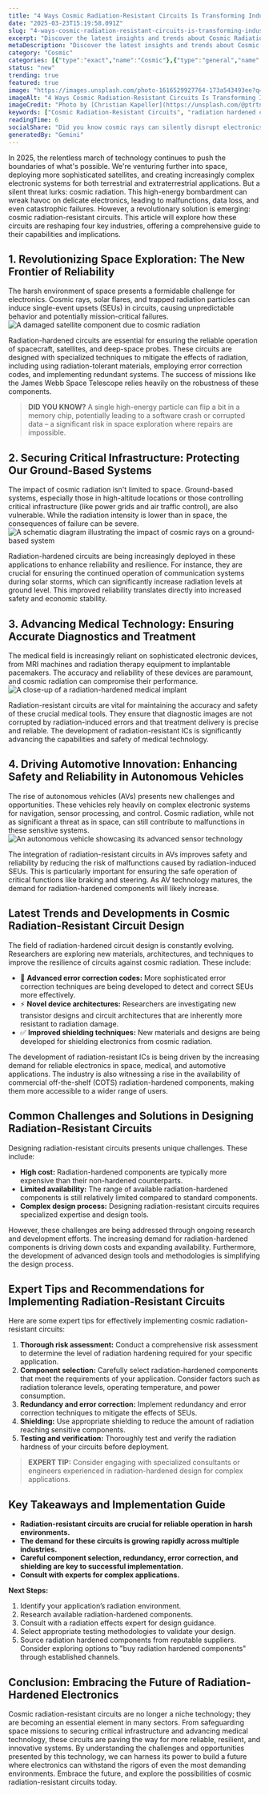 ```yaml
---
title: "4 Ways Cosmic Radiation-Resistant Circuits Is Transforming Industries"
date: "2025-03-23T15:19:58.091Z"
slug: "4-ways-cosmic-radiation-resistant-circuits-is-transforming-industries"
excerpt: "Discover the latest insights and trends about Cosmic Radiation-Resistant Circuits. This comprehensive guide covers everything you need to know about Cosmic Radiation-Resistant Circuits in 2025."
metaDescription: "Discover the latest insights and trends about Cosmic Radiation-Resistant Circuits. This comprehensive guide covers everything you need to know about Cosmic..."
category: "Cosmic"
categories: [{"type":"exact","name":"Cosmic"},{"type":"general","name":"Electronics"},{"type":"medium","name":"Aerospace Engineering"},{"type":"specific","name":"Radiation Hardening"},{"type":"niche","name":"Single Event Upset Mitigation"}]
status: "new"
trending: true
featured: true
image: "https://images.unsplash.com/photo-1616529927764-173a543493ee?q=85&w=1200&fit=max&fm=webp&auto=compress"
imageAlt: "4 Ways Cosmic Radiation-Resistant Circuits Is Transforming Industries"
imageCredit: "Photo by [Christian Kapeller](https://unsplash.com/@ptrtng) on Unsplash"
keywords: ["Cosmic Radiation-Resistant Circuits", "radiation hardened circuits", "cosmic radiation effects on electronics", "space electronics design", "radiation resistant ICs", "cosmic ray shielding electronics", "buy radiation hardened components", "radiation tolerant circuit design", "how to protect electronics from cosmic rays", "single event upset mitigation"]
readingTime: 6
socialShare: "Did you know cosmic rays can silently disrupt electronics?  Radiation-resistant circuits are the unsung heroes ensuring the reliability of everything from satellites to medical devices."
generatedBy: "Gemini"
---
```




In 2025, the relentless march of technology continues to push the boundaries of what's possible.  We're venturing further into space, deploying more sophisticated satellites, and creating increasingly complex electronic systems for both terrestrial and extraterrestrial applications.  But a silent threat lurks: cosmic radiation.  This high-energy bombardment can wreak havoc on delicate electronics, leading to malfunctions, data loss, and even catastrophic failures.  However, a revolutionary solution is emerging: cosmic radiation-resistant circuits.  This article will explore how these circuits are reshaping four key industries, offering a comprehensive guide to their capabilities and implications.

## 1. Revolutionizing Space Exploration: The New Frontier of Reliability

The harsh environment of space presents a formidable challenge for electronics.  Cosmic rays, solar flares, and trapped radiation particles can induce single-event upsets (SEUs) in circuits, causing unpredictable behavior and potentially mission-critical failures.  ![A damaged satellite component due to cosmic radiation](https://images.unsplash.com/photo-1462331940025-496dfbfc7564?q=85&w=1200&fit=max&fm=webp&auto=compress)

Radiation-hardened circuits are essential for ensuring the reliable operation of spacecraft, satellites, and deep-space probes.  These circuits are designed with specialized techniques to mitigate the effects of radiation, including using radiation-tolerant materials, employing error correction codes, and implementing redundant systems.  The success of missions like the James Webb Space Telescope relies heavily on the robustness of these components.

> **DID YOU KNOW?**  A single high-energy particle can flip a bit in a memory chip, potentially leading to a software crash or corrupted data – a significant risk in space exploration where repairs are impossible.

## 2. Securing Critical Infrastructure: Protecting Our Ground-Based Systems

The impact of cosmic radiation isn't limited to space.  Ground-based systems, especially those in high-altitude locations or those controlling critical infrastructure (like power grids and air traffic control), are also vulnerable.  While the radiation intensity is lower than in space, the consequences of failure can be severe.  ![A schematic diagram illustrating the impact of cosmic rays on a ground-based system](https://images.unsplash.com/photo-1715538859909-914de12746b8?q=85&w=1200&fit=max&fm=webp&auto=compress)

Radiation-hardened circuits are being increasingly deployed in these applications to enhance reliability and resilience.  For instance, they are crucial for ensuring the continued operation of communication systems during solar storms, which can significantly increase radiation levels at ground level.  This improved reliability translates directly into increased safety and economic stability.

## 3. Advancing Medical Technology: Ensuring Accurate Diagnostics and Treatment

The medical field is increasingly reliant on sophisticated electronic devices, from MRI machines and radiation therapy equipment to implantable pacemakers.  The accuracy and reliability of these devices are paramount, and cosmic radiation can compromise their performance.  ![A close-up of a radiation-hardened medical implant](https://images.unsplash.com/photo-1563988435012-45a5dd26e57e?q=85&w=1200&fit=max&fm=webp&auto=compress)

Radiation-resistant circuits are vital for maintaining the accuracy and safety of these crucial medical tools.  They ensure that diagnostic images are not corrupted by radiation-induced errors and that treatment delivery is precise and reliable. The development of radiation-resistant ICs is significantly advancing the capabilities and safety of medical technology.

## 4. Driving Automotive Innovation: Enhancing Safety and Reliability in Autonomous Vehicles

The rise of autonomous vehicles (AVs) presents new challenges and opportunities.  These vehicles rely heavily on complex electronic systems for navigation, sensor processing, and control.  Cosmic radiation, while not as significant a threat as in space, can still contribute to malfunctions in these sensitive systems.  ![An autonomous vehicle showcasing its advanced sensor technology](https://images.unsplash.com/photo-1616529927764-173a543493ee?q=85&w=1200&fit=max&fm=webp&auto=compress)

The integration of radiation-resistant circuits in AVs improves safety and reliability by reducing the risk of malfunctions caused by radiation-induced SEUs.  This is particularly important for ensuring the safe operation of critical functions like braking and steering.  As AV technology matures, the demand for radiation-hardened components will likely increase.

## Latest Trends and Developments in Cosmic Radiation-Resistant Circuit Design

The field of radiation-hardened circuit design is constantly evolving.  Researchers are exploring new materials, architectures, and techniques to improve the resilience of circuits against cosmic radiation.  These include:

* 🔑 **Advanced error correction codes:**  More sophisticated error correction techniques are being developed to detect and correct SEUs more effectively.
* ⚡ **Novel device architectures:** Researchers are investigating new transistor designs and circuit architectures that are inherently more resistant to radiation damage.
* ✅ **Improved shielding techniques:**  New materials and designs are being developed for shielding electronics from cosmic radiation.

The development of radiation-resistant ICs is being driven by the increasing demand for reliable electronics in space, medical, and automotive applications.  The industry is also witnessing a rise in the availability of commercial off-the-shelf (COTS) radiation-hardened components, making them more accessible to a wider range of users.

## Common Challenges and Solutions in Designing Radiation-Resistant Circuits

Designing radiation-resistant circuits presents unique challenges.  These include:

* **High cost:** Radiation-hardened components are typically more expensive than their non-hardened counterparts.
* **Limited availability:**  The range of available radiation-hardened components is still relatively limited compared to standard components.
* **Complex design process:**  Designing radiation-resistant circuits requires specialized expertise and design tools.

However, these challenges are being addressed through ongoing research and development efforts.  The increasing demand for radiation-hardened components is driving down costs and expanding availability.  Furthermore, the development of advanced design tools and methodologies is simplifying the design process.

## Expert Tips and Recommendations for Implementing Radiation-Resistant Circuits

Here are some expert tips for effectively implementing cosmic radiation-resistant circuits:

1. **Thorough risk assessment:**  Conduct a comprehensive risk assessment to determine the level of radiation hardening required for your specific application.
2. **Component selection:** Carefully select radiation-hardened components that meet the requirements of your application.  Consider factors such as radiation tolerance levels, operating temperature, and power consumption.
3. **Redundancy and error correction:**  Implement redundancy and error correction techniques to mitigate the effects of SEUs.
4. **Shielding:** Use appropriate shielding to reduce the amount of radiation reaching sensitive components.
5. **Testing and verification:**  Thoroughly test and verify the radiation hardness of your circuits before deployment.

> **EXPERT TIP:** Consider engaging with specialized consultants or engineers experienced in radiation-hardened design for complex applications.

## Key Takeaways and Implementation Guide

* **Radiation-resistant circuits are crucial for reliable operation in harsh environments.**
* **The demand for these circuits is growing rapidly across multiple industries.**
* **Careful component selection, redundancy, error correction, and shielding are key to successful implementation.**
* **Consult with experts for complex applications.**

**Next Steps:**

1. Identify your application’s radiation environment.
2. Research available radiation-hardened components.
3. Consult with a radiation effects expert for design guidance.
4. Select appropriate testing methodologies to validate your design.
5.  Source radiation hardened components from reputable suppliers.  Consider exploring options to "buy radiation hardened components" through established channels.

## Conclusion: Embracing the Future of Radiation-Hardened Electronics

Cosmic radiation-resistant circuits are no longer a niche technology; they are becoming an essential element in many sectors.  From safeguarding space missions to securing critical infrastructure and advancing medical technology, these circuits are paving the way for more reliable, resilient, and innovative systems.  By understanding the challenges and opportunities presented by this technology, we can harness its power to build a future where electronics can withstand the rigors of even the most demanding environments.  Embrace the future, and explore the possibilities of cosmic radiation-resistant circuits today.

